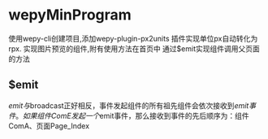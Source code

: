 # wepyMinProgram
使用wepy-cli创建项目,添加wepy-plugin-px2units 插件实现单位px自动转化为rpx.
实现图片预览的组件,附有使用方法在首页中
通过$emit实现组件调用父页面的方法
## $emit
$emit与$broadcast正好相反，事件发起组件的所有祖先组件会依次接收到$emit事件。如果组件ComE发起一个$emit事件，那么接收到事件的先后顺序为：组件ComA、页面Page_Index
